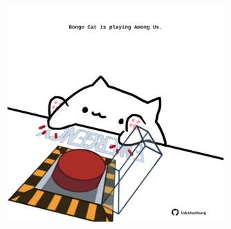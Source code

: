 <!-- built at 26/03/2024, 23:00:47 UTC -->
<p align="center">
  <img width="500" height="500" src="./ReadmeImage.svg">
</p>
